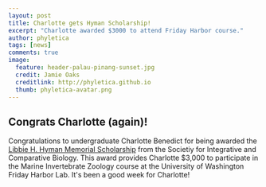 ```yaml
---
layout: post
title: Charlotte gets Hyman Scholarship!
excerpt: "Charlotte awarded $3000 to attend Friday Harbor course."
author: phyletica
tags: [news]
comments: true
image:
  feature: header-palau-pinang-sunset.jpg
  credit: Jamie Oaks
  creditlink: http://phyletica.github.io
  thumb: phyletica-avatar.png
---
```


## Congrats Charlotte (again)!

Congratulations to
undergraduate
Charlotte Benedict
for being awarded the
[Libbie H. Hyman Memorial Scholarship](https://sicb.burkclients.com/grants/hyman/)
from the Societiy for Integrative and Comparative Biology.
This award provides Charlotte $3,000 to participate in the Marine
Invertebrate Zoology course at the University of Washington Friday Harbor Lab.
It's been a good week for Charlotte!
